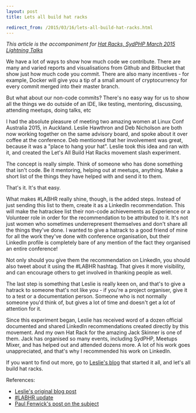 ```yaml
---
layout: post
title: Lets all build hat racks

redirect_from: /2015/03/16/lets-all-build-hat-racks.html
---
```



*This article is the accompaniment for [Hat Racks, SydPHP March 2015 Lightning Talks](http://glasnt.com/talks/SydPHP_Mar2015_Hat_Rack/HatRack.pdf)*

We have a lot of ways to show how much code we contribute. There are many and varied reports and visualisations from Github and Bitbucket that show just how much code you commit. There are also many incentives - for example, Docker will give you a tip of a small amount of cryptocurrency for every commit merged into their master branch. 

But what about our non-code commits? There's no easy way for us to show all the things we do outside of an IDE, like testing, mentoring, discussing, attending meetups, doing talks, etc

I had the absolute pleasure of meeting two amazing women at Linux Conf Australia 2015, in Auckland. Leslie Hawthron and Deb Nicholson are both now working together on the same advisory board, and spoke about it over coffee at the conference. Deb mentioned that her involvement was great, because it was a "place to hang your hat". Leslie took this idea and ran with it, and created the Let's All Build Hat Racks movement slash experiment. 

The concept is really simple. Think of someone who has done something that isn't code. Be it mentoring, helping out at meetups, anything. Make a short list of the things they have helped with and send it to them. 

That's it. It's that easy. 

What makes #LABHR really shine, though, is the added steps. Instead of just sending this list to them, create it as a LinkedIn recommendation. This will make the hatrackee list their non-code achievements as Experience or a Volunteer role in order for the recommendation to be attributed to it. It's not just women who sometimes underrepresent themselves and don't share all the things they've done. I wanted to give a hatrack to a good friend of mine for all the work they've done with conference organisation, but their LinkedIn profile is completely bare of any mention of the fact they organised an entire conference!

Not only should you give them the recommendation on LinkedIn, you should also tweet about it using the #LABHR hashtag. That gives it more visibility, and can encourage others to get involved in thanking people as well. 

The last step is something that Leslie is really keen on, and that's to give a hatrack to someone that's not like you - if you're a project organiser, give it to a test or a documentation person. Someone who is not normally someone you'd think of, but gives a lot of time and doesn't get a lot of attention for it. 

Since this experiment began, Leslie has received word of a dozen official documented and shared LinkedIn recommendations created directly by this movement. And my own Hat Rack for the amazing Jack Skinner is one of them. Jack has organised so many events, including SydPHP, Meetups Mixer, and has helped out and attended dozens more. A lot of his work goes unappreciated, and that's why I recommended his work on LinkedIn. 

If you want to find out more, go to [Leslie's blog](http://hawthornlandings.org/2015/02/13/a-place-to-hang-your-hat/) that started it all, and let's all build hat racks. 


References: 

 - [Leslie's original blog post](http://hawthornlandings.org/2015/02/13/a-place-to-hang-your-hat/)
 - [#LABHR update](http://hawthornlandings.org/2015/02/23/the-weekly-writing-update/)
 - [Paul Fenwick's post on the subject](http://pjf.id.au/tech/2015/02/15/why-non-code-contributions-matter.html)

